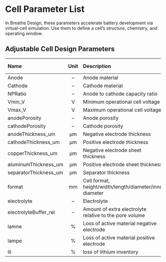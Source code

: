 # Cell Parameter List

In Breathe Design, these parameters accelerate battery development via virtual-cell simulation. Use them to define a cell’s structure, chemistry, and operating window.

## Adjustable Cell Design Parameters

| Name | Unit | Description| Minimum Value | Maximum Value |
|:--|:--:|:--|:--|:--|
| Anode | – | Anode material | – |
| Cathode | – | Cathode material | – |
| NPRatio | – | Anode to cathode capacity ratio | 0.7 | 3.0 |
| Vmin_V | V | Minimum operational cell voltage | 2.0 | 3.5 |
| Vmax_V | V | Maximum operational cell voltage | 3.6 | 4.65 |
| anodePorosity | – | Anode porosity | 0.1 | 0.9 |
| cathodePorosity | – | Cathode porosity | 0.1 | 0.9 |
| anodeThickness_um | &micro;m | Negative electrode thickness  | 5 | 150 |
| cathodeThickness_um | &micro;m | Positive electrode thickness | 5 | 150 |
| copperThickness_um | &micro;m | Negative electrode sheet thickness | 5 | 50 |
| aluminumThickness_um | &micro;m | Positive electrode sheet thickness | 5 | 50 |
| separatorThickness_um | &micro;m | Separator thickness | 5 | 50 |
| format | mm | Cell format, height/width/length/diameter/inner diameter  | 1/1/1/1 | - |
| electrolyte | – | Electrolyte | – |
| electrolyteBuffer_rel | – | Amount of extra electrolyte relative to the pore volume | -0.1 | 10 |
| lamne | % | Loss of active material negative electrode | 0 | 0.3 |
| lampe | % | Loss of active material positive electrode  | 0 | 0.3 |
| lli | % | loss of lithium inventory | 0 | 0.3 |
